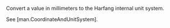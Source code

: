 Convert a value in millimeters to the Harfang internal unit system.

See [man.CoordinateAndUnitSystem].